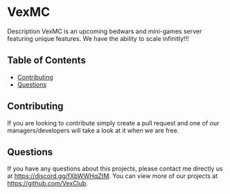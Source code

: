 # VexMC
  Description 
  VexMC is an upcoming bedwars and mini-games server featuring unique features. We have the ability to scale infinitly!!!

  ## Table of Contents
  * [Contributing](#contributing)
  * [Questions](#questions)

  ## Contributing 
  If you are looking to contribute simply create a pull request and one of our managers/developers will take a look at it when we are free.

  ## Questions
  If you have any questions about this projects, please contact me directly us at https://discord.gg/fXbWWHqZtM. You can view more of our projects at https://github.com/VexClub.
